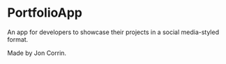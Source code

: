# PortfolioApp

An app for developers to showcase their projects in a social media-styled format.

Made by Jon Corrin.
